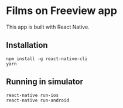 # Films on Freeview app

This app is built with React Native.

## Installation

```
npm install -g react-native-cli
yarn
```

## Running in simulator

```
react-native run-ios
react-native run-android
```


